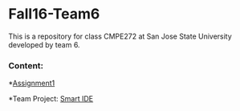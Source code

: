 # Fall16-Team6

This is a repository for class CMPE272 at San Jose State University developed by team 6.

### Content:

*[Assignment1](https://github.com/SJSU272Lab/Fall16-Team6/tree/master/Assignment1)

*Team Project: [Smart IDE](https://github.com/SJSU272Lab/Fall16-Team6/tree/master/SmartIDE)
